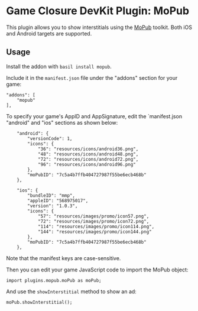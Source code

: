 # Game Closure DevKit Plugin: MoPub

This plugin allows you to show interstitials using the [MoPub](https://mopub.com/) toolkit.  Both iOS and Android targets are supported.

## Usage

Install the addon with `basil install mopub`.

Include it in the `manifest.json` file under the "addons" section for your game:

~~~
"addons": [
	"mopub"
],
~~~

To specify your game's AppID and AppSignature, edit the `manifest.json "android" and "ios" sections as shown below:

~~~
	"android": {
		"versionCode": 1,
		"icons": {
			"36": "resources/icons/android36.png",
			"48": "resources/icons/android48.png",
			"72": "resources/icons/android72.png",
			"96": "resources/icons/android96.png"
		},
		"moPubID": "7c5a4b7ffb404727987f55be6ecb468b"
	},
~~~

~~~
	"ios": {
		"bundleID": "mmp",
		"appleID": "568975017",
		"version": "1.0.3",
		"icons": {
			"57": "resources/images/promo/icon57.png",
			"72": "resources/images/promo/icon72.png",
			"114": "resources/images/promo/icon114.png",
			"144": "resources/images/promo/icon144.png"
		},
		"moPubID": "7c5a4b7ffb404727987f55be6ecb468b"
	},
~~~

Note that the manifest keys are case-sensitive.

Then you can edit your game JavaScript code to import the MoPub object:

~~~
import plugins.mopub.moPub as moPub;
~~~

And use the `showInterstitial` method to show an ad:

~~~
moPub.showInterstitial();
~~~

